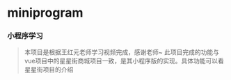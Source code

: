 # miniprogram
### 小程序学习

> 本项目是根据王红元老师学习视频完成，感谢老师~
此项目完成的功能与vue项目中的星星街商城项目一致，是其小程序版的实现。具体功能可以看星星街项目的介绍


